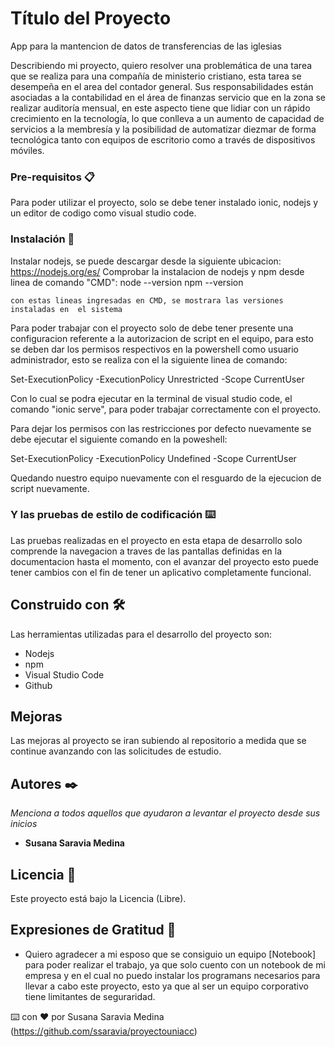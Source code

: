 # Título del Proyecto
App para la mantencion de datos de transferencias de las iglesias

Describiendo mi proyecto, quiero resolver una problemática de una tarea que se realiza para una compañía de ministerio cristiano, esta tarea se desempeña en el area del contador general. Sus responsabilidades están asociadas a la contabilidad en el área de finanzas servicio que en la zona se realizar auditoría mensual, en este aspecto tiene que lidiar con un rápido crecimiento en la tecnología, lo que conlleva a un aumento de capacidad de servicios a la membresía y la posibilidad de automatizar diezmar de forma tecnológica tanto con equipos de escritorio como a través de dispositivos móviles.

### Pre-requisitos 📋

Para poder utilizar el proyecto, solo se debe tener instalado ionic, nodejs y un editor de codigo como visual studio code.


### Instalación 🔧

Instalar nodejs, se puede descargar desde la siguiente ubicacion: https://nodejs.org/es/
Comprobar la instalacion de nodejs y npm desde linea de comando "CMD": 
    node --version
    npm --version

    con estas lineas ingresadas en CMD, se mostrara las versiones instaladas en  el sistema

Para poder trabajar con el proyecto solo de debe tener presente una configuracion referente a la autorizacion de script en el equipo, para esto se deben dar los permisos respectivos en la powershell como usuario administrador, esto se realiza con el la siguiente linea de comando:

Set-ExecutionPolicy -ExecutionPolicy Unrestricted -Scope CurrentUser

Con lo cual se podra ejecutar en la terminal de visual studio code, el comando "ionic serve", para poder trabajar correctamente con el proyecto.

Para dejar los permisos con las restricciones por defecto nuevamente se debe ejecutar el siguiente comando en la poweshell:

Set-ExecutionPolicy -ExecutionPolicy Undefined -Scope CurrentUser


Quedando nuestro equipo nuevamente con el resguardo de la ejecucion de script nuevamente.

### Y las pruebas de estilo de codificación ⌨️

Las pruebas realizadas en el proyecto en esta etapa de desarrollo solo comprende la navegacion a traves de las pantallas definidas en la documentacion hasta el momento, con el avanzar del proyecto esto puede tener cambios con el fin de tener un aplicativo completamente funcional.


## Construido con 🛠️

Las herramientas utilizadas para el desarrollo del proyecto son:

* Nodejs 
* npm 
* Visual Studio Code 
* Github


## Mejoras

Las mejoras al proyecto se iran subiendo al repositorio a medida que se continue avanzando con las solicitudes de estudio.


## Autores ✒️

_Menciona a todos aquellos que ayudaron a levantar el proyecto desde sus inicios_

* **Susana Saravia Medina**



## Licencia 📄

Este proyecto está bajo la Licencia (Libre).

## Expresiones de Gratitud 🎁

* Quiero agradecer a mi esposo que se consiguio un equipo [Notebook] para poder realizar el trabajo, ya que solo cuento con un notebook de mi empresa y en el cual no puedo instalar los programans necesarios para llevar a cabo este proyecto, esto ya que al ser un equipo corporativo tiene limitantes de seguraridad.


⌨️ con ❤️ por Susana Saravia Medina (https://github.com/ssaravia/proyectouniacc) 
